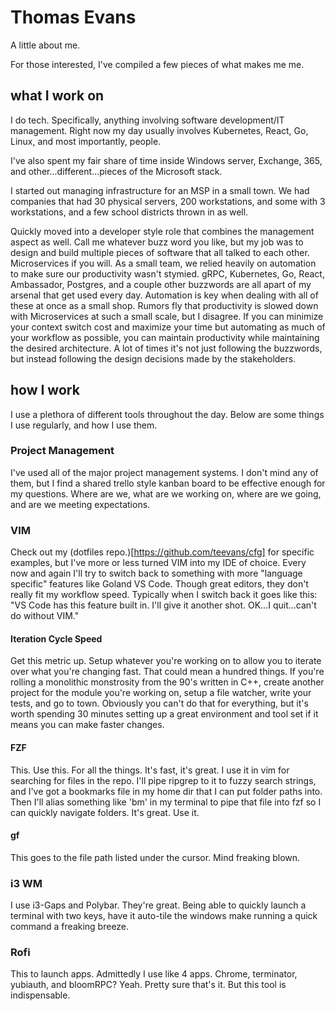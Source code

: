 # Thomas Evans

A little about me. 

For those interested, I've compiled a few pieces of what makes me me. 

## what I work on 

I do tech. Specifically, anything involving software development/IT management. 
Right now my day usually involves Kubernetes, React, Go, Linux, and most importantly, people.

I've also spent my fair share of time inside Windows server, Exchange, 365, and other...different...pieces
of the Microsoft stack.

I started out managing infrastructure for an MSP in a small town. We had companies that had 30 physical servers, 
200 workstations, and some with 3 workstations, and a few school districts thrown in as well. 

Quickly moved into a developer style role that combines the management aspect as well. Call me whatever buzz 
word you like, but my job was to design and build multiple pieces of software that all talked to each other. 
Microservices if you will. As a small team, we relied heavily on automation to make sure our productivity
wasn't stymied. gRPC, Kubernetes, Go, React, Ambassador, Postgres, and a couple other buzzwords are all 
apart of my arsenal that get used every day. Automation is key when dealing with all of these at once
as a small shop. Rumors fly that productivity is slowed down with Microservices at such a small scale,
but I disagree. If you can minimize your context switch cost and maximize your time but automating as much
of your workflow as possible, you can maintain productivity while maintaining the desired architecture. 
A lot of times it's not just following the buzzwords, but instead following the design decisions made by 
the stakeholders.

## how I work

I use a plethora of different tools throughout the day. Below are some things I use regularly, and 
how I use them.

### Project Management

I've used all of the major project management systems. I don't mind any of them, but I find 
a shared trello style kanban board to be effective enough for my questions. Where are we, what
are we working on, where are we going, and are we meeting expectations. 


### VIM

Check out my (dotfiles repo.)[https://github.com/teevans/cfg] for specific examples, but I've more or 
less turned VIM into my IDE of choice. Every now and again I'll try to switch back to something with 
more "language specific" features like Goland VS Code. Though great editors, they don't really fit 
my workflow speed. Typically when I switch back it goes like this: "VS Code has this feature built in. I'll
give it another shot. OK...I quit...can't do without VIM."

#### Iteration Cycle Speed

Get this metric up. Setup whatever you're working on to allow you to iterate over what you're changing fast.
That could mean a hundred things. If you're rolling a monolithic monstrosity from the 90's written in C++,
create another project for the module you're working on, setup a file watcher, write your tests, and 
go to town. Obviously you can't do that for everything, but it's worth spending 30 minutes setting up a 
great environment and tool set if it means you can make faster changes. 

#### FZF

This. Use this. For all the things. It's fast, it's great. I use it in vim for searching for files 
in the repo. I'll pipe ripgrep to it to fuzzy search strings, and I've got a bookmarks file in my 
home dir that I can put folder paths into. Then I'll alias something like 'bm' in my terminal to pipe
that file into fzf so I can quickly navigate folders. It's great. Use it.

#### <leader>gf
This goes to the file path listed under the cursor. Mind freaking blown. 

### i3 WM

I use i3-Gaps and Polybar. They're great. Being able to quickly launch a terminal with two keys, have it 
auto-tile the windows make running a quick command a freaking breeze.

### Rofi

This to launch apps. Admittedly I use like 4 apps. Chrome, terminator, yubiauth, and bloomRPC? Yeah.
Pretty sure that's it. But this tool is indispensable.

  
